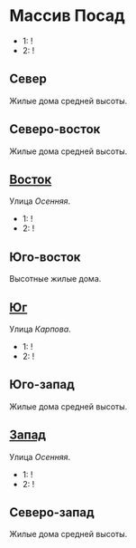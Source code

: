 # Массив Посад

* 1:    !
* 2:    !

## Север

Жилые дома средней высоты.

## Северо-восток

Жилые дома средней высоты.

## [Восток](./550045.md)

Улица *Осенняя*.

* 1:    !
* 2:    !

## Юго-восток

Высотные жилые дома.

## [Юг](./540050.md)

Улица *Карпова*.

* 1:    !
* 2:    !

## Юго-запад

Жилые дома средней высоты.

## [Запад](./515045.md)

Улица *Осенняя*.

* 1:    !
* 2:    !

## Северо-запад

Жилые дома средней высоты.

